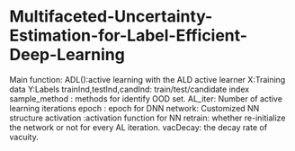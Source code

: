 # Multifaceted-Uncertainty-Estimation-for-Label-Efficient-Deep-Learning
Main function:
	ADL():active learning with the ALD active learner
	X:Training data
	Y:Labels
	trainInd,testInd,candInd: train/test/candidate index
	sample_method : methods for identify OOD set.
	AL_iter: Number of active learning iterations
	epoch : epoch for DNN
	network: Customized NN structure
	activation :activation function for NN
	retrain: whether re-initialize the network or not for every AL iteration.
	vacDecay: the decay rate of vacuity.
